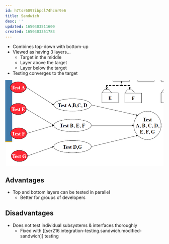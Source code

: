 ```yaml
---
id: h7tsr6097ibpcl74hcmr9e6
title: Sandwich
desc: ''
updated: 1650403511600
created: 1650403351783
---
```


- Combines top-down with bottom-up
- Viewed as having 3 layers...
    - Target in the middle
    - Layer above the target
    - Layer below the target
- Testing converges to the target

![](/assets/images/2022-04-19-14-23-32.png)

## Advantages

- Top and bottom layers can be tested in parallel
    - Better for groups of developers

## Disadvantages

- Does not test individual subsystems & interfaces thoroughly
    - Fixed with [[ser216.integration-testing.sandwich.modified-sandwich]] testing